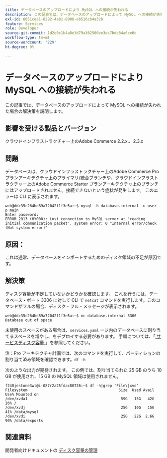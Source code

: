 ```yaml
---
title: データベースのアップロードにより MySQL への接続が失われる
description: この記事では、データベースのアップロードによって MySQL への接続が失われた場合の解決策を説明します。
exl-id: 6051cea1-8292-4a81-8908-eb516cb4a32b
feature: Services
role: Developer
source-git-commit: 1d2e0c1b4a8e3d79a362500ee3ec7bde84a6ce0d
workflow-type: tm+mt
source-wordcount: '229'
ht-degree: 0%

---
```


# データベースのアップロードにより MySQL への接続が失われる

この記事では、データベースのアップロードによって MySQL への接続が失われた場合の解決策を説明します。

## 影響を受ける製品とバージョン

クラウドインフラストラクチャー上のAdobe Commerce 2.2.x.、2.3.x

## 問題

データベースは、クラウドインフラストラクチャー上のAdobe Commerce Pro プランアーキテクチャ上のプライマリ/統合ブランチや、クラウドインフラストラクチャー上のAdobe Commerce Starter プランアーキテクチャ上のブランチにはアップロードされません。接続できないという症状が発生します。 このエラーは CLI に表示されます。

```
web@ddc35c264bd89a72042f1f3e5a:~$ mysql -h database.internal -u user -p main
Enter password:
ERROR 2013 (HY000): Lost connection to MySQL server at 'reading initial communication packet', system error: 0 "Internal error/check (Not system error)"
```

## 原因：

これは通常、データベースをインポートするためのディスク領域の不足が原因です。

## 解決策

ディスク容量が不足していないかどうかを確認します。 これを行うには、データベース・ポート 3306 に対して CLI で `netcat` コマンドを実行します。このコマンドがフルの場合、ディスク・フル・メッセージが表示されます。

```
web@ddc35c264bd89a72042f1f3e5a:~$ nc database.internal 3306
Database out of space
```

未使用のスペースがある場合は、`services.yaml` ージ内のデータベースに割り当てるスペースを増やし、をデプロイする必要があります。 手順については、「[ サービスディスク容量 ](https://devdocs.magento.com/cloud/project/manage-disk-space.html#service-disk-space)」を参照してください。

注：Pro アーキテクチャ計画では、次のコマンドを実行して、パーティションの割り当て済み領域を確認できます。`df -h`

次のような出力が期待されます。 この例では、割り当てられた 25 GB のうち 10 GB が使用され、15 GB の MySQL 領域は使用されません。

```
f240jestone3wt@i-087r2a25fdac80726:~$ df -h|grep 'File\|xvd'
Filesystem                                         Size  Used Avail Use% Mounted on
/dev/xvda1                                          59G   15G   42G  26% /
/dev/xvdj                                           25G   10G   15G  41% /data/mysql
/dev/xvdi                                           25G   22G  2.6G  90% /data/exports
```

## 関連資料

開発者向けドキュメントの [ ディスク容量の管理 ](https://devdocs.magento.com/cloud/project/manage-disk-space.html)
